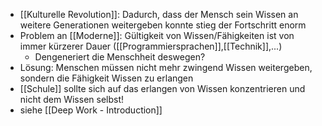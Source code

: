 - [[Kulturelle Revolution]]: Dadurch, dass der Mensch sein Wissen an weitere Generationen weitergeben konnte stieg der Fortschritt enorm
- Problem an [[Moderne]]: Gültigkeit von Wissen/Fähigkeiten ist von immer kürzerer Dauer ([[Programmiersprachen]],[[Technik]],...)
	- Dengeneriert die Menschheit deswegen?
- Lösung: Menschen müssen nicht mehr zwingend Wissen weitergeben, sondern die Fähigkeit Wissen zu erlangen
- [[Schule]] sollte sich auf das erlangen von Wissen konzentrieren und nicht dem Wissen selbst! 
- siehe [[Deep Work - Introduction]]